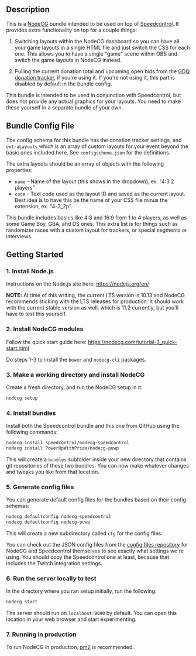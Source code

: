 ## Description

This is a [NodeCG](https://nodecg.com) bundle intended to be used on top of [Speedcontrol](http://github.com/speedcontrol/nodecg-speedcontrol).  It provides extra functionality on top for a couple things:

1. Switching layouts within the NodeCG dashboard so you can have all your game layouts in a single HTML file and just switch the CSS for each one.  This allows you to have a single "game" scene within OBS and switch the game layouts in NodeCG instead.

2. Pulling the current donation total and upcoming open bids from the [GDQ donation tracker](https://github.com/GamesDoneQuick/donation-tracker-toplevel), if you're using it.  If you're not using it, this part is disabled by default in the bundle config.

This bundle is intended to be used in conjunction with Speedcontrol, but does not provide any actual graphics for your layouts.  You need to make these yourself in a separate bundle of your own.

## Bundle Config File

The config schema for this bundle has the donation tracker settings, and `extraLayouts` which is an array of custom layouts for your event beyond the basic ones included here.  See `configschema.json` for the definitions.

The extra layouts should be an array of objects with the following properties:

- `name` - Name of the layout (this shows in the dropdown), ex. "4:3 2 players"
- `code` - Text code used as the layout ID and saved as the current layout.  Best idea is to have this be the name of your CSS file minus the extension, ex. "4-3_2p".

This bundle includes basics like 4:3 and 16:9 from 1 to 4 players, as well as some Game Boy, GBA, and DS ones.  This extra list is for things such as randomizer races with a custom layout for trackers, or special segments or interviews.

## Getting Started

### 1. Install Node.js
Instructions on the Node.js site here: https://nodejs.org/en/

**NOTE:** At time of this writing, the current LTS version is 10.13 and NodeCG recommends sticking with the LTS releases for production.  It should work with the current stable version as well, which is 11.2 currently, but you'll have to test this yourself.

### 2. Install NodeCG modules
Follow the quick start guide here: https://nodecg.com/tutorial-3_quick-start.html

Do steps 1-3 to install the `bower` and `nodecg-cli` packages.

### 3. Make a working directory and install NodeCG
Create a fresh directory, and run the NodeCG setup in it:

```bash
nodecg setup
```

### 4. Install bundles
Install both the Speedcontrol bundle and this one from GitHub using the following commands:

```bash
nodecg install speedcontrol/nodecg-speedcontrol
nodecg install PowerUpWithPride/nodecg-puwp
```

This will create a `bundles` subfolder inside your new directory that contains git repositories of these two bundles.  You can now make whatever changes and tweaks you like from that location.

### 5. Generate config files

You can generate default config files for the bundles based on their config schemas:

```bash
nodecg defaultconfig nodecg-speedcontrol
nodecg defaultconfig nodecg-puwp
```

This will create a new subdirectory called `cfg` for the config files.

You can check out the JSON config files from the [config files repository](https://github.com/PowerUpWithPride/puwp-config-files/tree/master/layouts) for NodeCG and Speedcontrol themselves to see exactly what settings we're using.  You should copy the Speedcontrol one at least, because that includes the Twitch integration settings.

### 6. Run the server locally to test
In the directory where you ran setup initially, run the following:

```bash
nodecg start
```

The server should run on `localhost:9090` by default.  You can open this location in your web browser and start experimenting.

### 7. Running in production

To run NodeCG in production, [pm2](https://pm2.io) is recommended.
